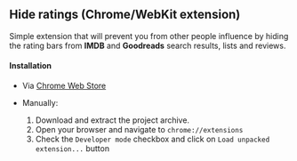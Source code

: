 ## Hide ratings (Chrome/WebKit extension)

Simple extension that will prevent you from other people influence by hiding the rating bars from **IMDB** and **Goodreads** search results, lists and reviews.

#### Installation

- Via [Chrome Web Store](https://chrome.google.com/webstore/category/extensions)

- Manually:
  1. Download and extract the project archive.
  2. Open your browser and navigate to `chrome://extensions`
  3. Check the `Developer mode` checkbox and click on `Load unpacked extension...` button
